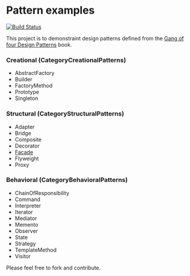 # Pattern examples

[![Build Status](https://travis-ci.org/chris-brown/gof-patterns.svg?branch=master)](https://travis-ci.org/chris-brown/gof-patterns)

This project is to demonstraint design patterns defined from the [Gang of four Design Patterns](http://c2.com/cgi/wiki?DesignPatternsBook) book.

### Creational (CategoryCreationalPatterns)
- AbstractFactory
- Builder
- FactoryMethod
- Prototype
- Singleton

### Structural (CategoryStructuralPatterns)
- Adapter
- Bridge
- Composite
- Decorator
- [Facade](./Facade/)
- Flyweight
- Proxy

### Behavioral (CategoryBehavioralPatterns)
- ChainOfResponsibility
- Command
- Interpreter
- Iterator
- Mediator
- Memento
- Observer
- State
- Strategy
- TemplateMethod
- Visitor

Please feel free to fork and contribute.